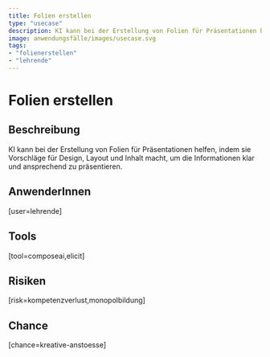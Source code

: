 ```yaml
---
title: Folien erstellen
type: "usecase"
description: KI kann bei der Erstellung von Folien für Präsentationen helfen, indem sie Vorschläge für Design, Layout und Inhalt macht, um die Informationen klar und ansprechend zu präsentieren.
image: anwendungsfälle/images/usecase.svg
tags:
- "folienerstellen"
- "lehrende"
---
```


# Folien erstellen

## Beschreibung

KI kann bei der Erstellung von Folien für Präsentationen helfen, indem sie Vorschläge für Design, Layout und Inhalt macht, um die Informationen klar und ansprechend zu präsentieren.

## AnwenderInnen

[user=lehrende]


## Tools

[tool=composeai,elicit]


## Risiken

[risk=kompetenzverlust,monopolbildung]


## Chance

[chance=kreative-anstoesse]
